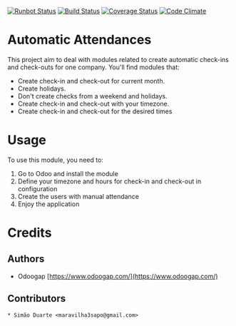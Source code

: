 [![Runbot Status](https://runbot.odoo-community.org/runbot/badge/flat/149/11.0.svg)](https://runbot.odoo-community.org/runbot/repo/github-com-oca-server-tools-149)
[![Build Status](https://travis-ci.org/OCA/server-tools.svg?branch=11.0)](https://travis-ci.org/OCA/server-tools)
[![Coverage Status](https://coveralls.io/repos/OCA/server-tools/badge.png?branch=11.0)](https://coveralls.io/r/OCA/server-tools?branch=11.0)
[![Code Climate](https://codeclimate.com/github/OCA/server-tools/badges/gpa.svg)](https://codeclimate.com/github/OCA/server-tools)

Automatic Attendances
============================

This project aim to deal with modules related to create automatic check-ins and check-outs for one company. You'll find modules that:

 - Create check-in and check-out for current month.
 - Create holidays.
 - Don't create checks from a weekend and holidays.
 - Create check-in and check-out with your timezone.
 - Create check-in and check-out for the desired times



Usage
=====

To use this module, you need to:
1. Go to Odoo and install the module
2. Define your timezone and hours for check-in and check-out in configuration
3. Create the users with manual attendance
4. Enjoy the application 

Credits
=======

Authors
--------

* Odoogap [https://www.odoogap.com/](https://www.odoogap.com/)

Contributors
-----------
~~~~~~~~~~~~
* Simão Duarte <maravilha3sapo@gmail.com>

